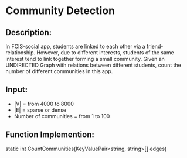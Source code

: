 # Community Detection
## Description:
In FCIS-social app, students are linked to each other via a friend-relationship. However, due to different interests, students of the same interest tend to link together forming a small community.
Given an UNDIRECTED Graph with relations between different students, count the number of different communities in this app.

## Input:
 - |V| = from 4000 to 8000
 - |E| = sparse or dense
 - Number of communities = from 1 to 100

## Function Implemention:
static int CountCommunities(KeyValuePair<string, string>[] edges)
